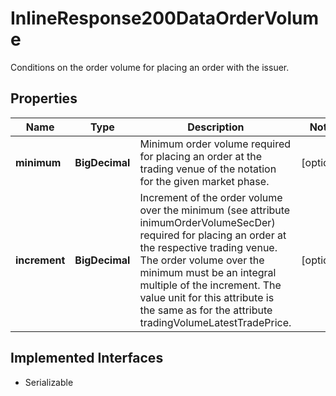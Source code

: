 

# InlineResponse200DataOrderVolume

Conditions on the order volume for placing an order with the issuer.

## Properties

Name | Type | Description | Notes
------------ | ------------- | ------------- | -------------
**minimum** | **BigDecimal** | Minimum order volume required for placing an order at the trading venue of the notation for the given market phase. |  [optional]
**increment** | **BigDecimal** | Increment of the order volume over the minimum (see attribute inimumOrderVolumeSecDer) required for placing an order at the respective trading venue. The order volume over the minimum must be an integral multiple of the increment. The value unit for this attribute is the same as for the attribute tradingVolumeLatestTradePrice. |  [optional]


## Implemented Interfaces

* Serializable



